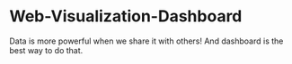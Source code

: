 # Web-Visualization-Dashboard
Data is more powerful when we share it with others! And dashboard is the best way to do that.
